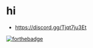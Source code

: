 # hi

- https://discord.gg/Tjqt7ju3Et

[![forthebadge](https://forthebadge.com/images/badges/mom-made-pizza-rolls.svg)](https://forthebadge.com)
